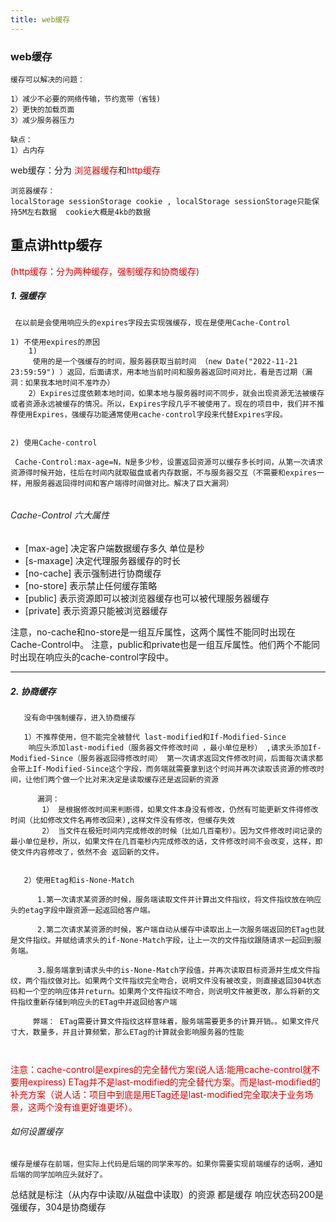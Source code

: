 ```yaml
---
title: web缓存
---
```


### web缓存
```
缓存可以解决的问题：

1）减少不必要的网络传输，节约宽带（省钱)
2）更快的加载页面
3）减少服务器压力

缺点：
1）占内存
```

web缓存：分为 <font color="#dd0000">浏览器缓存</font>和<font color="#dd0000">http缓存</font>

```
浏览器缓存： 
localStorage sessionStorage cookie , localStorage sessionStorage只能保持5M左右数据  cookie大概是4kb的数据
```

## 重点讲http缓存
<font color="#dd0000">(http缓存：分为两种缓存，强制缓存和协商缓存)</font>

 ##### 1. 强缓存

```
 在以前是会使用响应头的expires字段去实现强缓存，现在是使用Cache-Control

1) 不使用expires的原因
    1)
     使用的是一个强缓存的时间，服务器获取当前时间 （new Date("2022-11-21 23:59:59") ）返回，后面请求，用本地当前时间和服务器返回时间对比，看是否过期（漏洞：如果我本地时间不准咋办）
    2）Expires过度依赖本地时间，如果本地与服务器时间不同步，就会出现资源无法被缓存或者资源永远被缓存的情况。所以，Expires字段几乎不被使用了。现在的项目中，我们并不推荐使用Expires，强缓存功能通常使用cache-control字段来代替Expires字段。


2) 使用Cache-control

 Cache-Control:max-age=N，N是多少秒，设置返回资源可以缓存多长时间，从第一次请求资源得时候开始，往后在时间内就取磁盘或者内存数据，不与服务器交互（不需要和expires一样，用服务器返回得时间和客户端得时间做对比。解决了巨大漏洞）
  

```
###### Cache-Control 六大属性
+ [max-age] 决定客户端数据缓存多久 单位是秒
+ [s-maxage] 决定代理服务器缓存的时长
+ [no-cache] 表示强制进行协商缓存
+ [no-store] 表示禁止任何缓存策略
+ [public] 表示资源即可以被浏览器缓存也可以被代理服务器缓存
+ [private] 表示资源只能被浏览器缓存

注意，no-cache和no-store是一组互斥属性，这两个属性不能同时出现在Cache-Control中。
注意，public和private也是一组互斥属性。他们两个不能同时出现在响应头的cache-control字段中。

---
 ##### 2. 协商缓存

 ```
    没有命中强制缓存，进入协商缓存

    1）不推荐使用，但不能完全被替代 last-modified和If-Modified-Since
     响应头添加last-modified（服务器文件修改时间 ，最小单位是秒） ,请求头添加If-Modified-Since（服务器返回得修改时间） 第一次请求返回文件修改时间，后面每次请求都会带上If-Modified-Since这个字段，而务端就需要拿到这个时间并再次读取该资源的修改时间，让他们两个做一个比对来决定是读取缓存还是返回新的资源
     
       漏洞： 
        1） 是根据修改时间来判断得，如果文件本身没有修改，仍然有可能更新文件得修改时间（比如修改文件名再修改回来),这样文件没有修改，但缓存失效
        2） 当文件在极短时间内完成修改的时候（比如几百毫秒）。因为文件修改时间记录的最小单位是秒，所以，如果文件在几百毫秒内完成修改的话，文件修改时间不会改变，这样，即使文件内容修改了，依然不会 返回新的文件。


    2）使用Etag和is-None-Match
      
       1.第一次请求某资源的时候，服务端读取文件并计算出文件指纹，将文件指纹放在响应头的etag字段中跟资源一起返回给客户端。

       2.第二次请求某资源的时候，客户端自动从缓存中读取出上一次服务端返回的ETag也就是文件指纹。并赋给请求头的if-None-Match字段，让上一次的文件指纹跟随请求一起回到服务端。

       3.服务端拿到请求头中的is-None-Match字段值，并再次读取目标资源并生成文件指纹，两个指纹做对比。如果两个文件指纹完全吻合，说明文件没有被改变，则直接返回304状态码和一个空的响应体并return。如果两个文件指纹不吻合，则说明文件被更改，那么将新的文件指纹重新存储到响应头的ETag中并返回给客户端

      弊端： ETag需要计算文件指纹这样意味着，服务端需要更多的计算开销。。如果文件尺寸大，数量多，并且计算频繁，那么ETag的计算就会影响服务器的性能

     
 ```
<font color="#dd0000">
注意：cache-control是expires的完全替代方案(说人话:能用cache-control就不要用expiress)
    ETag并不是last-modified的完全替代方案。而是last-modified的补充方案（说人话：项目中到底是用ETag还是last-modified完全取决于业务场景，这两个没有谁更好谁更坏）。
</font>

###### 如何设置缓存
```
缓存是缓存在前端，但实际上代码是后端的同学来写的。如果你需要实现前端缓存的话啊，通知后端的同学加响应头就好了。
```

总结就是标注（从内存中读取/从磁盘中读取）的资源 都是缓存
响应状态码200是强缓存，304是协商缓存